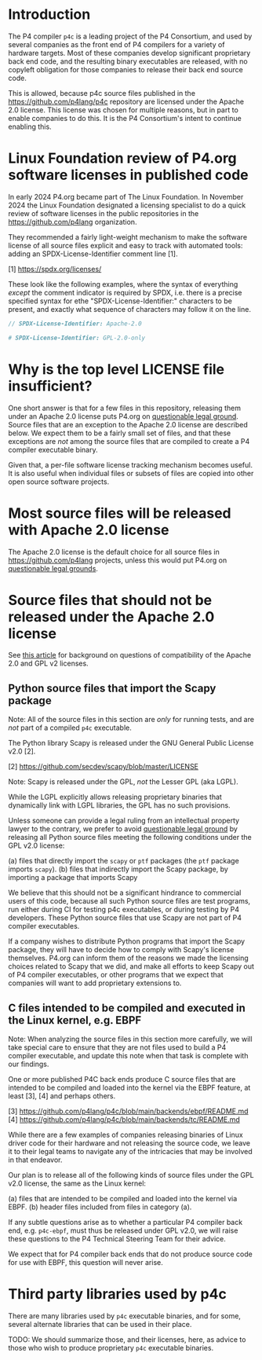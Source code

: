 # Introduction

The P4 compiler `p4c` is a leading project of the P4 Consortium, and
used by several companies as the front end of P4 compilers for a
variety of hardware targets.  Most of these companies develop
significant proprietary back end code, and the resulting binary
executables are released, with no copyleft obligation for those
companies to release their back end source code.

This is allowed, because p4c source files published in the
https://github.com/p4lang/p4c repository are licensed under the Apache
2.0 license.  This license was chosen for multiple reasons, but in
part to enable companies to do this.  It is the P4 Consortium's intent
to continue enabling this.


# Linux Foundation review of P4.org software licenses in published code

In early 2024 P4.org became part of The Linux Foundation.  In November
2024 the Linux Foundation designated a licensing specialist to do a
quick review of software licenses in the public repositories in the
https://github.com/p4lang organization.

They recommended a fairly light-weight mechanism to make the software
license of all source files explicit and easy to track with automated
tools: adding an SPDX-License-Identifier comment line [1].

[1] https://spdx.org/licenses/

These look like the following examples, where the syntax of everything
_except_ the comment indicator is required by SPDX, i.e. there is a
precise specified syntax for ethe "SPDX-License-Identifier:"
characters to be present, and exactly what sequence of characters may
follow it on the line.

```c++
// SPDX-License-Identifier: Apache-2.0
```

```python
# SPDX-License-Identifier: GPL-2.0-only
```


# Why is the top level LICENSE file insufficient?

One short answer is that for a few files in this repository, releasing
them under an Apache 2.0 license puts P4.org on [questionable legal
ground](apache-and-gpl-v2-licenses.md).  Source files that are an
exception to the Apache 2.0 license are described below.  We expect
them to be a fairly small set of files, and that these exceptions are
_not_ among the source files that are compiled to create a P4 compiler
executable binary.

Given that, a per-file software license tracking mechanism becomes
useful.  It is also useful when individual files or subsets of files
are copied into other open source software projects.


# Most source files will be released with Apache 2.0 license

The Apache 2.0 license is the default choice for all source files in
https://github.com/p4lang projects, unless this would put P4.org on
[questionable legal grounds](apache-and-gpl-v2-licenses.md).


# Source files that should not be released under the Apache 2.0 license

See [this article](apache-and-gpl-v2-licenses.md) for background on
questions of compatibility of the Apache 2.0 and GPL v2 licenses.


## Python source files that import the Scapy package

Note: All of the source files in this section are _only_ for running
tests, and are _not_ part of a compiled `p4c` executable.

The Python library Scapy is released under the GNU General Public
License v2.0 [2].

[2] https://github.com/secdev/scapy/blob/master/LICENSE

Note: Scapy is released under the GPL, _not_ the Lesser GPL (aka
LGPL).

While the LGPL explicitly allows releasing proprietary binaries that
dynamically link with LGPL libraries, the GPL has no such provisions.

Unless someone can provide a legal ruling from an intellectual
property lawyer to the contrary, we prefer to avoid [questionable
legal ground](apache-and-gpl-v2-licenses.md) by releasing all Python
source files meeting the following conditions under the GPL v2.0
license:

(a) files that directly import the `scapy` or `ptf` packages (the
    `ptf` package imports `scapy`).
(b) files that indirectly import the Scapy package, by importing a
    package that imports Scapy

We believe that this should not be a significant hindrance to
commercial users of this code, because all such Python source files
are test programs, run either during CI for testing p4c executables,
or during testing by P4 developers.  These Python source files that
use Scapy are not part of P4 compiler executables.

If a company wishes to distribute Python programs that import the
Scapy package, they will have to decide how to comply with Scapy's
license themselves.  P4.org can inform them of the reasons we made the
licensing choices related to Scapy that we did, and make all efforts
to keep Scapy out of P4 compiler executables, or other programs that
we expect that companies will want to add proprietary extensions to.


## C files intended to be compiled and executed in the Linux kernel, e.g. EBPF

Note: When analyzing the source files in this section more carefully,
we will take special care to ensure that they are not files used to
build a P4 compiler executable, and update this note when that task is
complete with our findings.

One or more published P4C back ends produce C source files that are
intended to be compiled and loaded into the kernel via the EBPF
feature, at least [3], [4] and perhaps others.

[3] https://github.com/p4lang/p4c/blob/main/backends/ebpf/README.md
[4] https://github.com/p4lang/p4c/blob/main/backends/tc/README.md

While there are a few examples of companies releasing binaries of
Linux driver code for their hardware and not releasing the source
code, we leave it to their legal teams to navigate any of the
intricacies that may be involved in that endeavor.

Our plan is to release all of the following kinds of source files
under the GPL v2.0 license, the same as the Linux kernel:

(a) files that are intended to be compiled and loaded into the kernel
    via EBPF.
(b) header files included from files in category (a).

If any subtle questions arise as to whether a particular P4 compiler
back end, e.g. `p4c-ebpf`, must thus be released under GPL v2.0, we
will raise these questions to the P4 Technical Steering Team for their
advice.

We expect that for P4 compiler back ends that do not produce source
code for use with EBPF, this question will never arise.


# Third party libraries used by p4c

There are many libraries used by `p4c` executable binaries, and for
some, several alternate libraries that can be used in their place.

TODO: We should summarize those, and their licenses, here, as advice
to those who wish to produce proprietary `p4c` executable binaries.
